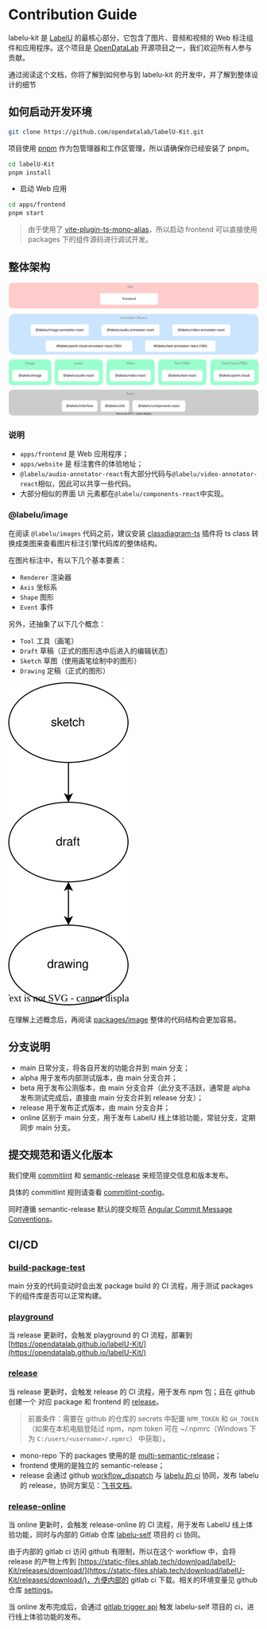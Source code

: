 # Contribution Guide

labelu-kit 是 [LabelU](https://github.com/opendatalab/labelU) 的最核心部分，它包含了图片、音频和视频的 Web 标注组件和应用程序。这个项目是 [OpenDataLab](https://opendatalab.com/) 开源项目之一，我们欢迎所有人参与贡献。

通过阅读这个文档，你将了解到如何参与到 labelu-kit 的开发中，并了解到整体设计的细节

## 如何启动开发环境

```bash
git clone https://github.com/opendatalab/labelU-Kit.git
```

项目使用 [pnpm](https://pnpm.io/) 作为包管理器和工作区管理，所以请确保你已经安装了 pnpm。

```bash
cd labelU-Kit
pnpm install
```

- 启动 Web 应用

```bash
cd apps/frontend
pnpm start
```

> 由于使用了 [vite-plugin-ts-mono-alias](https://www.npmjs.com/package/vite-plugin-ts-mono-alias)，所以启动 frontend 可以直接使用 packages 下的组件源码进行调试开发。

## 整体架构

![Architecture](./images/architecture.svg)

### 说明

- `apps/frontend` 是 Web 应用程序；
- `apps/website` 是 标注套件的体验地址；
- `@labelu/audio-annotator-react`有大部分代码与`@labelu/video-annotator-react`相似，因此可以共享一些代码。
- 大部分相似的界面 UI 元素都在`@labelu/components-react`中实现。

### @labelu/image

在阅读 `@labelu/images` 代码之前，建议安装 [classdiagram-ts](https://marketplace.visualstudio.com/items?itemName=AlexShen.classdiagram-ts) 插件将 ts class 转换成类图来查看图片标注引擎代码库的整体结构。

在图片标注中，有以下几个基本要素：

- `Renderer` 渲染器
- `Axis` 坐标系
- `Shape` 图形
- `Event` 事件

另外，还抽象了以下几个概念：

- `Tool` 工具（画笔）
- `Draft` 草稿（正式的图形选中后进入的编辑状态）
- `Sketch` 草图（使用画笔绘制中的图形）
- `Drawing` 定稿（正式的图形）

![Image](./images/image-state.svg)

在理解上述概念后，再阅读 [packages/image](./packages/image/src) 整体的代码结构会更加容易。

## 分支说明

- main 日常分支，将各自开发的功能合并到 main 分支；
- alpha 用于发布内部测试版本，由 main 分支合并；
- beta 用于发布公测版本，由 main 分支合并（此分支不活跃，通常是 alpha 发布测试完成后，直接由 main 分支合并到 release 分支）；
- release 用于发布正式版本，由 main 分支合并；
- online 区别于 main 分支，用于发布 LabelU 线上体验功能，常驻分支，定期同步 main 分支。

## 提交规范和语义化版本

我们使用 [commitlint](https://commitlint.js.org/) 和 [semantic-release](https://semantic-release.gitbook.io/semantic-release/) 来规范提交信息和版本发布。

具体的 commitlint 规则请查看 [commitlint-config](./.commitlintrc)。

同时遵循 semantic-release 默认的提交规范 [Angular Commit Message Conventions](https://github.com/angular/angular/blob/main/CONTRIBUTING.md#-commit-message-format)。

## CI/CD

### [build-package-test](./.github/workflows/build-package-test.yml)

main 分支的代码变动时会出发 package build 的 CI 流程，用于测试 packages 下的组件库是否可以正常构建。

### [playground](./.github/workflows/playground.yml)

当 release 更新时，会触发 playground 的 CI 流程，部署到 [https://opendatalab.github.io/labelU-Kit/](https://opendatalab.github.io/labelU-Kit/)

### [release](./.github/workflows/release.yml)

当 release 更新时，会触发 release 的 CI 流程，用于发布 npm 包；且在 github 创建一个 对应 package 和 frontend 的 [release](https://github.com/opendatalab/labelU-Kit/releases)。

> 前置条件：需要在 github 的仓库的 secrets 中配置 `NPM_TOKEN` 和 `GH_TOKEN`（如果在本机电脑登陆过 npm，npm token 可在 ~/.npmrc（Windows 下为 `C:/users/<username>/.npmrc`） 中获取）。

- mono-repo 下的 packages 使用的是 [multi-semantic-release](https://github.com/dhoulb/multi-semantic-release)；
- frontend 使用的是独立的 semantic-release；
- release 会通过 github [workflow_dispatch](https://github.blog/changelog/2020-07-06-github-actions-manual-triggers-with-workflow_dispatch/) 与 [labelu 的 ci](https://github.com/opendatalab/labelU/blob/main/.github/workflows/release_cicd_pipeline.yml) 协同，发布 labelu 的 release，协同方案见：[飞书文档](https://aicarrier.feishu.cn/wiki/wikcnEUfLmZc8rA378UuhHWC6Yt)。

### [release-online](./.github/workflows/release-online.yml)

当 online 更新时，会触发 release-online 的 CI 流程，用于发布 LabelU 线上体验功能，同时与内部的 Gitlab 仓库 [labelu-self](https://gitlab.shlab.tech/dps/labelu-self) 项目的 ci 协同。

由于内部的 gitlab ci 访问 github 有限制，所以在这个 workflow 中，会将 release 的产物上传到 [https://static-files.shlab.tech/download/labelU-Kit/releases/download/](https://static-files.shlab.tech/download/labelU-Kit/releases/download/)，方便内部的 gitlab ci 下载。相关的环境变量见 github 仓库 [settings](https://github.com/opendatalab/labelU-Kit/settings/secrets/actions)。

当 online 发布完成后，会通过 [gitlab trigger api](https://docs.gitlab.com/ee/ci/triggers/index.html) 触发 labelu-self 项目的 ci，进行线上体验功能的发布。

